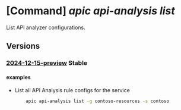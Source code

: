 # [Command] _apic api-analysis list_

List API analyzer configurations.

## Versions

### [2024-12-15-preview](/Resources/mgmt-plane/L3N1YnNjcmlwdGlvbnMve30vcmVzb3VyY2Vncm91cHMve30vcHJvdmlkZXJzL21pY3Jvc29mdC5hcGljZW50ZXIvc2VydmljZXMve30vd29ya3NwYWNlcy97fS9hbmFseXplcmNvbmZpZ3M=/2024-12-15-preview.xml) **Stable**

<!-- mgmt-plane /subscriptions/{}/resourcegroups/{}/providers/microsoft.apicenter/services/{}/workspaces/{}/analyzerconfigs 2024-12-15-preview -->

#### examples

- List all API Analysis rule configs for the service
    ```bash
        apic api-analysis list -g contoso-resources -s contoso
    ```
